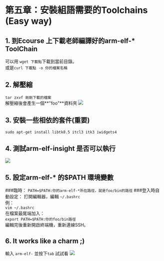# 第五章：安裝組語需要的Toolchains (Easy way)
## 1. 到Ecourse 上下載老師編譯好的arm-elf-* ToolChain
可以用 ```wget 下載點```下載到當前目錄。<br/>
或是```curl 下載點 -o 你的檔案名稱```
## 2. 解壓縮
```tar zxvf 剛剛下載的檔案 ```<br/>解壓縮後會產生一個**"foo"**資料夾
![](28.PNG)
## 3. 安裝一些相依的套件(重要)
```sudo apt-get install libtk8.5 itcl3 itk3 iwidgets4```
## 4. 測試arm-elf-insight 是否可以執行
![](29.PNG)
## 5. 設定arm-elf-* 的$PATH 環境變數
###臨時：
```PATH=$PATH:你的arm-elf-*所在路徑，就是foo/bin的路徑```
###登入時自動設定：
打開編輯器，編輯 ```~/.bashrc```
<br/>例：<br/>
```vim ~/.bashrc```<br/>
在檔案最尾端加入：<br/>
```export PATH=$PATH:你的foo/bin路徑```<br/>
編輯完後重新開啟終端機，重新連線SSH。
## 6. It works like a charm ;)
輸入 ```arm-elf-``` 並按下```tab``` 試試看
![](30.PNG)
